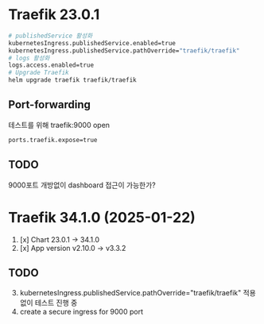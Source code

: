 # Traefik 23.0.1

```bash
# publishedService 활성화
kubernetesIngress.publishedService.enabled=true
kubernetesIngress.publishedService.pathOverride="traefik/traefik"
# logs 활성화
logs.access.enabled=true
# Upgrade Traefik
helm upgrade traefik traefik/traefik
```

## Port-forwarding
테스트를 위해 traefik:9000 open
```bash
ports.traefik.expose=true
```

## TODO
9000포트 개방없이 dashboard 접근이 가능한가?

# Traefik 34.1.0 (2025-01-22)
1. [x] Chart 23.0.1 -> 34.1.0
2. [x] App version v2.10.0 -> v3.3.2

## TODO
3. kubernetesIngress.publishedService.pathOverride="traefik/traefik" 적용없이 테스트 진행 중
4. create a secure ingress for 9000 port

